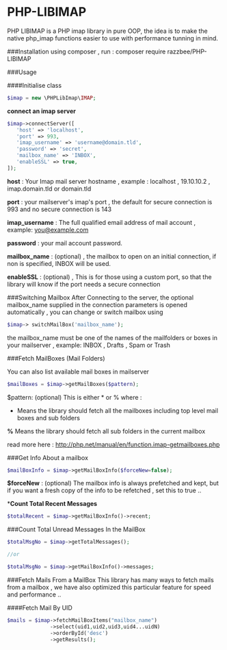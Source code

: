 # PHP-LIBIMAP
PHP LIBIMAP is a PHP imap library in pure OOP, the idea is to make the native php_imap functions easier to use with performance tunning in mind.



###Installation
using composer , run :
composer require razzbee/PHP-LIBIMAP


###Usage 

####Initialise class

```php
$imap = new \PHPLibImap\IMAP;
```

**connect an imap server**


```php
$imap->connectServer([
   'host' => 'localhost',
   'port' => 993,
   'imap_username' => 'username@domain.tld',
   'password' => 'secret',
   'mailbox_name' => 'INBOX',
   'enableSSL' => true,
]);
```

**host** : Your Imap mail server hostname , example : localhost , 19.10.10.2 , imap.domain.tld or domain.tld 


**port** : your mailserver's imap's port , the default for secure connection is 993 and no secure connection is 143


**imap_username** : The full qualified email address of mail account , example: you@example.com 


**password** : your mail account password.


**mailbox_name** : (optional) , the mailbox to open on an initial connection, if non is specified, INBOX will be used.


**enableSSL** : (optional) , This is for those using a custom port, so that the library will know if the port needs a secure connection 



###Switching Mailbox 
After Connecting to the server, the optional mailbox_name  supplied in the connection parameters is opened automatically , you can change or switch mailbox using 

```php
$imap-> switchMailBox('mailbox_name');
```
the mailbox_name must be one of the names of the mailfolders or boxes in your mailserver , example: INBOX , Drafts , Spam  or Trash 

###Fetch MailBoxes (Mail Folders) 

You can also list available mail boxes in mailserver 

```php
$mailBoxes = $imap->getMailBoxes($pattern);
```

$pattern: (optional) This is either \* or % where :


* Means the library should fetch all the mailboxes including top level mail boxes and sub folders


**%**  Means the library should fetch all sub folders in the current mailbox 


read more here : http://php.net/manual/en/function.imap-getmailboxes.php




###Get Info About a mailbox 

```php
$mailBoxInfo = $imap->getMailBoxInfo($forceNew=false);
```

**$forceNew** : (optional) The mailbox info is always prefetched and kept, but if you want a fresh copy of the info to be refetched , set this to true ..



***Count Total Recent Messages**
```php
$totalRecent = $imap->getMailBoxInfo()->recent;
```

###Count Total Unread Messages In the MailBox 

```php
$totalMsgNo = $imap->getTotalMessages();

//or

$totalMsgNo = $imap->getMailBoxInfo()->messages;
```

###Fetch Mails From a MailBox 
This library has many ways to fetch mails from a mailbox , we have also optimized this particular feature for speed and performance ..

####Fetch Mail By UID 

```php
$mails = $imap->fetchMailBoxItems("mailbox_name")
              ->select(uid1,uid2,uid3,uid4...uidN)
			  ->orderById('desc')
			  ->getResults();
```

